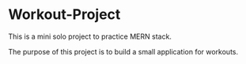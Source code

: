 # Workout-Project

This is a mini solo project to practice MERN stack.

The purpose of this project is to build a small application for workouts. 
